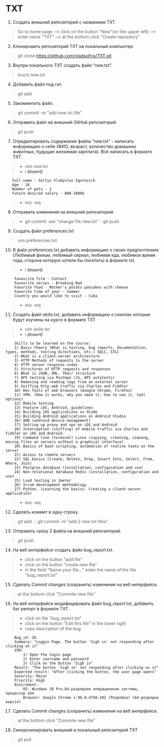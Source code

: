 # TXT

1. Создать внешний репозиторий c названием TXT.
>    Go to home page --> click on the button "New"(on the upper left) --> enter name "TXT" --> at the bottom click "Create repository"    
2. Клонировать репозиторий TXT на локальный компьютер. 
>    git clone https://github.com/vladsoltys/TXT.git
3. Внутри локального TXT создать файл “new.txt”. 
>    touch new.txt
4. Добавить файл под гит.
>    git add .
5. Закоммитить файл. 
>    git commit -m "add new txt file"
6. Отправить файл на внешний GitHub репозиторий. 
>    git push
7. Отредактировать содержание файла “new.txt” - написать информацию о себе 
     (ФИО, возраст, количество домашних животных, будущая желаемая зарплата). 
     Всё написать в формате TXT. 
>    - vim new.txt  
>    - i ***(insert)***
     
       Full name - Soltys Vladyslav Igorevich
       Age - 24
       Number of pets - 2
       Future desired salary - 800-1000$
                                                                                
>    - esc :wq

 8. Отправить изменения на внешний репозиторий. 
>    - git commit -am "change file new.txt"
     - git push

 9. Создать файл preferences.txt 
>    vim preferences.txt
 10. В файл preferences.txt добавить информацию о своих предпочтениях 
     (Любимый фильм, любимый сериал, любимая еда, любимое время года, сторона которую хотели бы посетить) 
     в формате txt. 
>    - i ***(insert)***

        Favourite film - Contact
        Favourite series - Breaking Bad
        Favorite food - Mother's potato pancakes with cheese
        Favorite time of year - Summer
        Country you would like to visit - Cuba
        
>    - esc :wq

 11. Создать файл skills.txt,
     добавить информацию о скиллах которые будут изучены на курсе в формате TXT
>    - vim skills.txt
>    - i ***(insert)***
     
        Skills to be learned on the course:
        1) Basic theory (What is testing, bug reports, documentation, types, methods, testing directions, etc.) SDLC, STLC
        2) What is a client-server architecture
        3) HTTP Methods of requests to the server
        4) HTTP server response codes
        5) Structures of HTTP requests and responses
        6) What is JSON, XML. Their structure
        7) API testing via Postman (JS, API autotests)
        8) Removing and reading logs from an external server
        9) Sniffing http web traffic via Charles and Fiddler
        10) Dev Tools of web browsers (Google Chrome, FireFox)
        11) VPN. (How it works, why you need it, how to use it, tool options) 
        12) Mobile testing
        13) Feature iOS, Android, guidelines
        14) Building iOS applications on XCode
        15) Building Android applications on Android Studio
        16) ADB (android device management)
        17) Setting up proxy and vpn on iOS and Android
        18) Interception (sniffing) of mobile traffic via Charles and Fiddler on iOS and Android
        19) Command line (terminal) Linux (copying, creating, viewing, moving files on servers without a graphical interface)
        20) Basics of bash scripting, automation of routine tasks on the server
        21) Access to remote servers
        22) SQL basics (Create, Delete, Drop, Insert Into, Select, From, Where, Join)
        23) Postgres database (installation, configuration and use)
        24) Non-relational database Redis (installation, configuration and use) 
        25) Load testing in Jmeter
        26) Scrum development methodology
        27) Python. (Learning the basics. Creating a client-server application)

>    - esc :wq
     
 12. Сделать коммит в одну строку. 
>    git add . ; git commit -m "add 2 new txt files"
 13. Отправить сразу 2 файла на внешний репозиторий.
>    git push
 14. На веб интерфейсе создать файл bug_report.txt. 
>    - click on the button "add file" 
>    - click on the button "create new file" 
>    - in the field "Name your file..." enter the name of the file "bug_report.txt"

 15. Сделать Commit changes (сохранить) изменения на веб интерфейсе.
>    at the bottom click "Commite new file"
 16. На веб интерфейсе модифицировать файл bug_report.txt, 
     добавить баг репорт в формате TXT.
>    - click on file "bug_report.txt"
>    - click on the button "Edit this file" in the lower right
>    - copy description of the bug
   
        Bug_id: 26
        Summary: "Loggin Page. The button 'Sigh in' not responding after clicking on it"
        STR:
            1) Open the login page
            2) Enter username and password
            3) Click on the button "Sigh in"
        Result: "The button 'Sigh in' not responding after clicking on it"
        Expected result: "After clicking the button, the user page opens"
        Severity: Major
        Priority: High
        Enviroment:
            OS: Windows 10 Pro.64-разрядная операционная система, процессор x64
            Browser: Google Chrome v.98.0.4758.102 (Розробка) (64-розрядна версія)


 17. Сделать Commit changes (сохранить) изменения на веб интерфейсе. 
>    at the bottom click "Commite new file"
 18. Синхронизировать внешний и локальный репозиторий TXT
>    git pull

